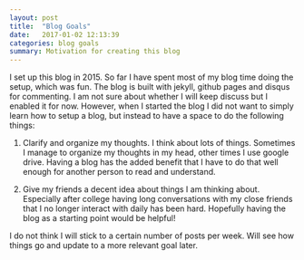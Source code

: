 ```yaml
---
layout: post
title:  "Blog Goals"
date:   2017-01-02 12:13:39
categories: blog goals
summary: Motivation for creating this blog
---
```


I set up this blog in 2015. So far I have spent most of my blog time doing the setup, which was fun. The blog is built with jekyll, github pages and disqus for commenting. I am not sure about whether I will keep discuss but I enabled it for now. However, when I started the blog I did not want to simply learn how to setup a blog, but instead to have a space to do the following things:

1. Clarify and organize my thoughts. I think about lots of things. Sometimes I manage to organize my thoughts in my head, other times I use google drive. Having a blog has the added benefit that I have to do that well enough for another person to read and understand.

2. Give my friends a decent idea about things I am thinking about. Especially after college having long conversations with my close friends that I no longer interact with daily has been hard. Hopefully having the blog as a starting point would be helpful!

I do not think I will stick to a certain number of posts per week. Will see how things go and update to a more relevant goal later.
